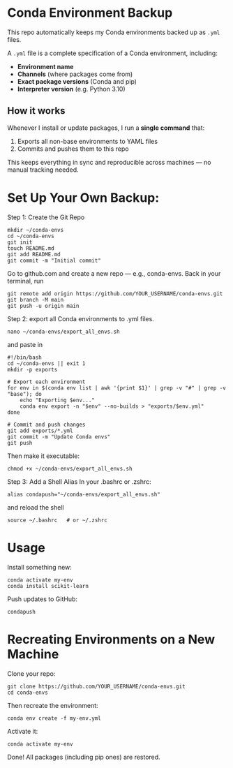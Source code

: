 # Conda Environment Backup

This repo automatically keeps my Conda environments backed up as `.yml` files.

A `.yml` file is a complete specification of a Conda environment, including:

- **Environment name**
- **Channels** (where packages come from)
- **Exact package versions** (Conda and pip)
- **Interpreter version** (e.g. Python 3.10)

## How it works

Whenever I install or update packages, I run a **single command** that:

1. Exports all non-base environments to YAML files
2. Commits and pushes them to this repo

This keeps everything in sync and reproducible across machines — no manual tracking needed.

# Set Up Your Own Backup:
Step 1: Create the Git Repo
```
mkdir ~/conda-envs
cd ~/conda-envs
git init
touch README.md
git add README.md
git commit -m "Initial commit"
```
Go to github.com and create a new repo — e.g., conda-envs. Back in your terminal, run

```
git remote add origin https://github.com/YOUR_USERNAME/conda-envs.git
git branch -M main
git push -u origin main
```

Step 2: export all Conda environments to .yml files.
```
nano ~/conda-envs/export_all_envs.sh
```

and paste in
```
#!/bin/bash
cd ~/conda-envs || exit 1
mkdir -p exports

# Export each environment
for env in $(conda env list | awk '{print $1}' | grep -v "#" | grep -v "base"); do
    echo "Exporting $env..."
    conda env export -n "$env" --no-builds > "exports/$env.yml"
done

# Commit and push changes
git add exports/*.yml
git commit -m "Update Conda envs"
git push
```

Then make it executable:
```
chmod +x ~/conda-envs/export_all_envs.sh
```



Step 3: Add a Shell Alias
In your .bashrc or .zshrc:
```
alias condapush="~/conda-envs/export_all_envs.sh"
```
and reload the shell
```
source ~/.bashrc   # or ~/.zshrc
```



# Usage

Install something new:
```
conda activate my-env
conda install scikit-learn
```

Push updates to GitHub:
```
condapush
```

# Recreating Environments on a New Machine

Clone your repo:
```
git clone https://github.com/YOUR_USERNAME/conda-envs.git
cd conda-envs
```

Then recreate the environment:
```
conda env create -f my-env.yml
```

Activate it:
```
conda activate my-env
```

Done! All packages (including pip ones) are restored.

